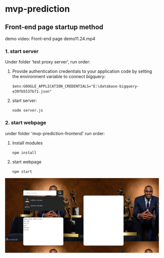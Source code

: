 # mvp-prediction

## Front-end page startup method

demo video: Front-end page demo11.24.mp4
### 1. start server

Under folder 'test proxy server', run order:

1. Provide authentication credentials to your application code by setting the environment variable to connect bigquery:

   `$env:GOOGLE_APPLICATION_CREDENTIALS="E:\database-bigquery-e39fb5537b71.json"`

2. start server:

   `node server.js`

### 2. start webpage

under folder 'mvp-prediction-frontend' run order:

1. Install modules

   `npm install`

2. start webpage

   `npm start`

![image](https://github.com/Calypso52/mvp-prediction/blob/master/pictures/Front-end%20page%20demo11.13.png)
